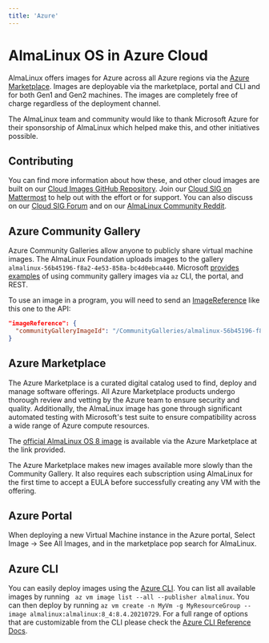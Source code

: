 ```yaml
---
title: 'Azure'
---
```

# AlmaLinux OS in Azure Cloud

AlmaLinux offers images for Azure across all Azure regions via the [Azure Marketplace](https://azuremarketplace.microsoft.com/en-us/marketplace/apps/almalinux.almalinux). Images are deployable via the marketplace, portal and CLI and for both Gen1 and Gen2 machines. The images are completely free of charge regardless of the deployment channel. 

The AlmaLinux team and community would like to thank Microsoft Azure for their sponsorship of AlmaLinux which helped make this, and other initiatives possible.

## Contributing
You can find more information about how these, and other cloud images are built on our [Cloud Images GitHub Repository](https://github.com/AlmaLinux/cloud-images). Join our [Cloud SIG on Mattermost](https://chat.almalinux.org/almalinux/channels/sigcloud) to help out with the effort or for support. You can also discuss on our [Cloud SIG Forum](https://almalinux.discourse.group/c/sigs/cloud-sig/10) and on our [AlmaLinux Community Reddit](https://www.reddit.com/r/AlmaLinux).

## Azure Community Gallery

Azure Community Galleries allow anyone to publicly share virtual machine images. The AlmaLinux Foundation uploads images to the gallery `almalinux-56b45196-f8a2-4e53-858a-bc4d0ebca440`. Microsoft [provides examples](https://docs.microsoft.com/en-us/azure/virtual-machines/vm-generalized-image-version?#create-a-vm-from-a-community-gallery-image) of using community gallery images via `az` CLI, the portal, and REST.

To use an image in a program, you will need to send an [ImageReference](https://docs.microsoft.com/en-us/dotnet/api/microsoft.azure.management.compute.models.imagereference) like this one to the API:

```json
"imageReference": {
  "communityGalleryImageId": "/CommunityGalleries/almalinux-56b45196-f8a2-4e53-858a-bc4d0ebca440/Images/almalinux-9-gen2/Versions/latest"
}
```

## Azure Marketplace
The Azure Marketplace is a curated digital catalog used to find, deploy and manage software offerings. All Azure Marketplace products undergo thorough review and vetting by the Azure team to ensure security and quality. Additionally, the AlmaLinux image has gone through significant automated testing with Microsoft's test suite to ensure compatibility across a wide range of Azure compute resources.

The [official AlmaLinux OS 8 image](https://azuremarketplace.microsoft.com/en-us/marketplace/apps/almalinux.almalinux) is available via the Azure Marketplace at the link provided.

The Azure Marketplace makes new images available more slowly than the Community Gallery.  It also requires each subscription using AlmaLinux for the first time to accept a EULA before successfully creating any VM with the offering.

## Azure Portal
When deploying a new Virtual Machine instance in the Azure portal, Select Image -> See All Images, and in the marketplace pop search for AlmaLinux.

## Azure CLI
You can easily deploy images using the [Azure CLI](https://docs.microsoft.com/en-us/cli/azure/?view=azure-cli-latest). You can list all available images by running ` az vm image list --all --publisher almalinux`. You can then deploy by running `az vm create -n MyVm -g MyResourceGroup --image almalinux:almalinux:8_4:8.4.20210729`. For a full range of options that are customizable from the CLI please check the [Azure CLI Reference Docs](https://docs.microsoft.com/en-us/cli/azure/reference-index?view=azure-cli-latest).

